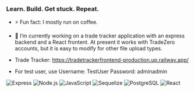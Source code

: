 ### Learn. Build. Get stuck. Repeat.

- ⚡ Fun fact: I mostly run on coffee.

-  🔭 I’m currently working on a trade tracker application with an express backend and a React frontent. At present it works with TradeZero accounts, but it is easy to modify for other file upload types.
-  Trade Tracker: https://tradetrackerfrontend-production.up.railway.app/
-  For test user, use Username: TestUser Password: adminadmin

![Express](https://img.shields.io/badge/-Express-black?style=flat-square&logo=express)
![Node.js](https://img.shields.io/badge/-Node.js-black?style=flat-square&logo=node-dot-js)
![JavaScript](https://img.shields.io/badge/-JavaScript-black?style=flat-square&logo=javascript)
![Sequelize](https://img.shields.io/badge/-Sequelize-black?style=flat-square&logo=sequelize)
![PostgreSQL](https://img.shields.io/badge/-PostgreSQL-black?style=flat-square&logo=postgresql)
![React](https://img.shields.io/badge/-React-black?style=flat-square&logo=react)


<!--
**Jas667/Jas667** is a ✨ _special_ ✨ repository because its `README.md` (this file) appears on your GitHub profile.

Here are some ideas to get you started:

- 🔭 I’m currently working on ...
- 🌱 I’m currently learning ...
- 👯 I’m looking to collaborate on ...
- 🤔 I’m looking for help with ...
- 💬 Ask me about ...
- 📫 How to reach me: ...
- 😄 Pronouns: ...
-->
